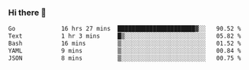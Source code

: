 ### Hi there 👋

<!--
**yeya24/yeya24** is a ✨ _special_ ✨ repository because its `README.md` (this file) appears on your GitHub profile.

Here are some ideas to get you started:

- 🔭 I’m currently working on ...
- 🌱 I’m currently learning ...
- 👯 I’m looking to collaborate on ...
- 🤔 I’m looking for help with ...
- 💬 Ask me about ...
- 📫 How to reach me: ...
- 😄 Pronouns: ...
- ⚡ Fun fact: ...
-->

<!--START_SECTION:waka-->

```txt
Go             16 hrs 27 mins  ██████████████████████▓░░   90.52 %
Text           1 hr 3 mins     █▒░░░░░░░░░░░░░░░░░░░░░░░   05.82 %
Bash           16 mins         ▒░░░░░░░░░░░░░░░░░░░░░░░░   01.52 %
YAML           9 mins          ▒░░░░░░░░░░░░░░░░░░░░░░░░   00.84 %
JSON           8 mins          ▒░░░░░░░░░░░░░░░░░░░░░░░░   00.75 %
```

<!--END_SECTION:waka-->
